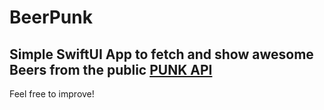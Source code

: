 # BeerPunk

## Simple SwiftUI App to fetch and show awesome Beers from the public [PUNK API](https://punkapi.com/)

Feel free to improve!